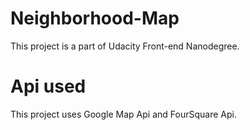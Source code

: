 # Neighborhood-Map
This project is a part of Udacity Front-end Nanodegree.

# Api used
This project uses Google Map Api and FourSquare Api.
